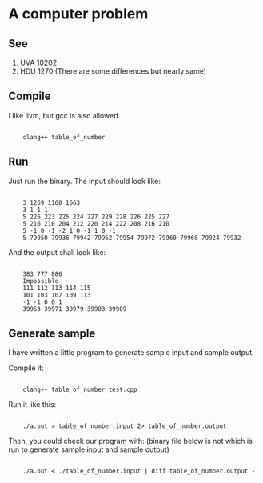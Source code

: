 A computer problem
==================

See
---

1. UVA 10202
2. HDU 1270 (There are some differences but nearly same)

Compile
-------

I like llvm, but gcc is also allowed.

```

    clang++ table_of_number

```

Run
---

Just run the binary.
The input should look like:
```

    3 1269 1160 1663
    3 1 1 1
    5 226 223 225 224 227 229 228 226 225 227
    5 216 210 204 212 220 214 222 208 216 210
    5 -1 0 -1 -2 1 0 -1 1 0 -1
    5 79950 79936 79942 79962 79954 79972 79960 79968 79924 79932

```

And the output shall look like:
```

    383 777 886
    Impossible
    111 112 113 114 115
    101 103 107 109 113
    -1 -1 0 0 1
    39953 39971 39979 39983 39989

```

Generate sample
---------------

I have written a little program to generate sample input and 
sample output.

Compile it:
```

    clang++ table_of_number_test.cpp

```

Run it like this:
```

    ./a.out > table_of_number.input 2> table_of_number.output

```

Then, you could check our program with: (binary file below is not which is run to generate
sample input and sample output)
```

    ./a.out < ./table_of_number.input | diff table_of_number.output -

```
